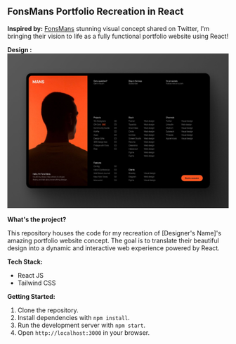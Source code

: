 
## FonsMans Portfolio Recreation in React 

**Inspired by:** [FonsMans](https://twitter.com/FonsMans) stunning visual concept shared on Twitter, I'm bringing their vision to life as a fully functional portfolio website using React!

**Design :**
![design by fonsmons](image.png)

**What's the project?**

This repository houses the code for my recreation of [Designer's Name]'s amazing portfolio website concept. The goal is to translate their beautiful design into a dynamic and interactive web experience powered by React.

**Tech Stack:**

* React JS
* Tailwind CSS

**Getting Started:**

1. Clone the repository.
2. Install dependencies with `npm install`.
3. Run the development server with `npm start`.
4. Open `http://localhost:3000` in your browser. 

